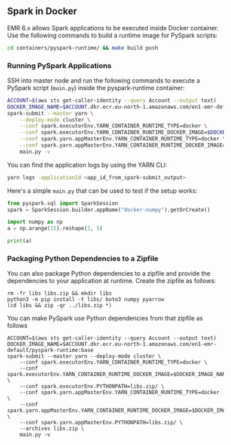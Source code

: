 ## Spark in Docker

EMR 6.x allows Spark applications to be executed inside Docker container. Use the following
commands to build a runtime image for PySpark scripts:

```bash
cd containers/pyspark-runtime/ && make build push
```


### Running PySpark Applications

SSH into master node and run the following commands to execute a PySpark script (`main.py`) inside
the pyspark-runtime container:
```bash
ACCOUNT=$(aws sts get-caller-identity --query Account --output text)
DOCKER_IMAGE_NAME=$ACCOUNT.dkr.ecr.eu-north-1.amazonaws.com/en1-emr-default/pyspark-runtime:base
spark-submit --master yarn \
    --deploy-mode cluster \
    --conf spark.executorEnv.YARN_CONTAINER_RUNTIME_TYPE=docker \
    --conf spark.executorEnv.YARN_CONTAINER_RUNTIME_DOCKER_IMAGE=$DOCKER_IMAGE_NAME \
    --conf spark.yarn.appMasterEnv.YARN_CONTAINER_RUNTIME_TYPE=docker \
    --conf spark.yarn.appMasterEnv.YARN_CONTAINER_RUNTIME_DOCKER_IMAGE=$DOCKER_IMAGE_NAME \
    main.py -v
```

You can find the application logs by using the YARN CLI:
```bash
yarn logs -applicationId <app_id_from_spark-submit_output>
```

Here's a simple `main.py` that can be used to test if the setup works:
```python
from pyspark.sql import SparkSession
spark = SparkSession.builder.appName("docker-numpy").getOrCreate()

import numpy as np
a = np.arange(15).reshape(3, 5)

print(a)
```

### Packaging Python Dependencies to a Zipfile

You can also package Python dependencies to a zipfile and provide the dependencies to
your application at runtime. Create the zipfile as follows:

```
rm -fr libs libs.zip && mkdir libs
python3 -m pip install -t libs/ boto3 numpy pyarrow
(cd libs && zip -qr ../libs.zip *)
```

You can make PySpark use Python dependencies from that zipfile as follows

```
ACCOUNT=$(aws sts get-caller-identity --query Account --output text)
DOCKER_IMAGE_NAME=$ACCOUNT.dkr.ecr.eu-north-1.amazonaws.com/en1-emr-default/pyspark-runtime:base
spark-submit --master yarn --deploy-mode cluster \
    --conf spark.executorEnv.YARN_CONTAINER_RUNTIME_TYPE=docker \
    --conf spark.executorEnv.YARN_CONTAINER_RUNTIME_DOCKER_IMAGE=$DOCKER_IMAGE_NAME \
    --conf spark.executorEnv.PYTHONPATH=libs.zip/ \
    --conf spark.yarn.appMasterEnv.YARN_CONTAINER_RUNTIME_TYPE=docker \
    --conf spark.yarn.appMasterEnv.YARN_CONTAINER_RUNTIME_DOCKER_IMAGE=$DOCKER_IMAGE_NAME \
    --conf spark.yarn.appMasterEnv.PYTHONPATH=libs.zip/ \
    --archives libs.zip \
    main.py -v
```